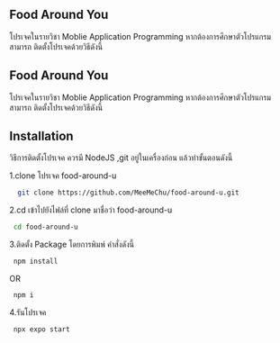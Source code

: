 ## Food Around You
โปรเจคในรายวิชา Moblie Application Programming
หากต้องการศึกษาตัวโปรแกรม สามารถ ติดตั้งโปรเจคด้วยวิธีดังนี้

## Food Around You
โปรเจคในรายวิชา Moblie Application Programming
หากต้องการศึกษาตัวโปรแกรม สามารถ ติดตั้งโปรเจคด้วยวิธีดังนี้


## Installation

วิธีการติดตั้งโปรเจค ควรมี NodeJS ,git อยู่ในเครื่องก่อน แล้วทำขั้นตอนดังนี้

1.clone โปรเจค food-around-u
```bash
  git clone https://github.com/MeeMeChu/food-around-u.git
```

2.cd เข้าไปยังไฟล์ที่ clone มาชื่อว่า food-around-u
```bash
 cd food-around-u
```

3.ติดตั้ง Package โดยการพิมพ์ คำสั่งดังนี้
```bash
 npm install
```
OR
```bash
 npm i
```

4.รันโปรเจค
```bash
 npx expo start
```

    